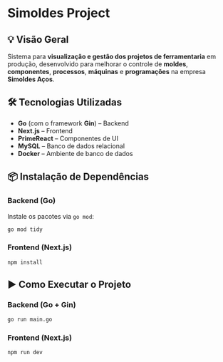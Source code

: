 # Simoldes Project

## 💡 Visão Geral

Sistema para **visualização e gestão dos projetos de ferramentaria** em produção, desenvolvido para melhorar o controle de **moldes**, **componentes**, **processos**, **máquinas** e **programações** na empresa **Simoldes Aços**.

## 🛠️ Tecnologias Utilizadas

- **Go** (com o framework **Gin**) – Backend
- **Next.js** – Frontend
- **PrimeReact** – Componentes de UI
- **MySQL** – Banco de dados relacional
- **Docker** – Ambiente de banco de dados

## 📦 Instalação de Dependências

### Backend (Go)

Instale os pacotes via `go mod`:
```bash
go mod tidy
```

### Frontend (Next.js)
```bash
npm install
```

## ▶️ Como Executar o Projeto

### Backend (Go + Gin)

```bash
go run main.go
```
### Frontend (Next.js)

```bash
npm run dev
```

